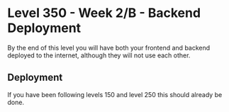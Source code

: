 # Level 350 - Week 2/B - Backend Deployment

By the end of this level you will have both your frontend and backend deployed to the internet, although they will not use each other.

## Deployment

If you have been following levels 150 and level 250 this should already be done.
